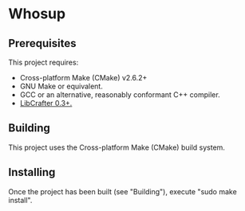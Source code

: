 # Whosup
 
## Prerequisites

 This project requires:
  * Cross-platform Make (CMake) v2.6.2+
  * GNU Make or equivalent.
  * GCC or an alternative, reasonably conformant C++ compiler.
  * [LibCrafter 0.3+.](https://code.google.com/p/libcrafter/)

## Building
 
 This project uses the Cross-platform Make (CMake) build system.

## Installing

 Once the project has been built (see "Building"), execute "sudo make install".
 